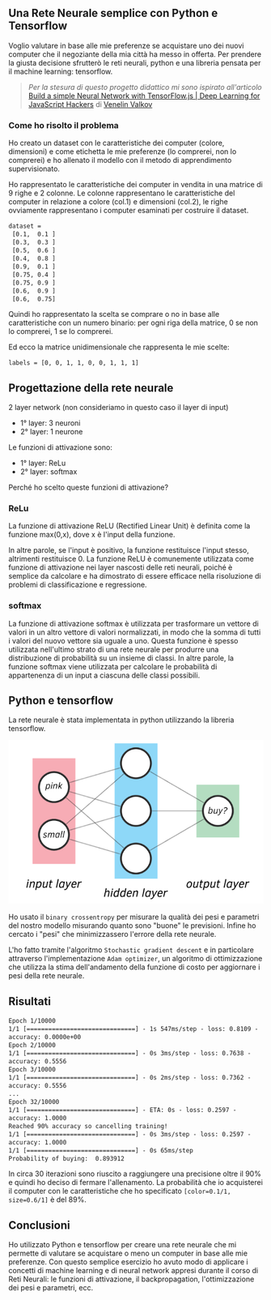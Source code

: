 ## Una Rete Neurale semplice con Python e Tensorflow
Voglio valutare in base alle mie preferenze se acquistare uno dei nuovi computer che il negoziante della mia città ha messo in offerta.
Per prendere la giusta decisione sfrutterò le reti neurali, python e una libreria pensata per il machine learning: tensorflow.

> _Per la stesura di questo progetto didattico mi sono ispirato all'articolo_ [Build a simple Neural Network with TensorFlow.js | Deep Learning for JavaScript Hackers](https://curiousily.com/posts/build-a-simple-neural-network-with-tensorflow-js/) di [Venelin Valkov](https://curiousily.com/posts/build-a-simple-neural-network-with-tensorflow-js/)


### Come ho risolto il problema

Ho creato un dataset con le caratteristiche dei computer (colore, dimensioni) e come etichetta le mie preferenze (lo comprerei, non lo comprerei) e ho allenato il modello con il metodo di apprendimento supervisionato.

Ho rappresentato le caratteristiche dei computer in vendita in una matrice di 9 righe e 2 colonne.
Le colonne rappresentano le caratteristiche del computer in relazione a colore (col.1) e dimensioni (col.2), 
le righe ovviamente rappresentano i computer esaminati per costruire il dataset.

```
dataset =
 [0.1,  0.1 ]
 [0.3,  0.3 ]
 [0.5,  0.6 ]
 [0.4,  0.8 ]
 [0.9,  0.1 ]
 [0.75, 0.4 ]
 [0.75, 0.9 ]
 [0.6,  0.9 ]
 [0.6,  0.75]
```

Quindi ho rappresentato la scelta se comprare o no in base alle caratteristiche con un numero binario: per ogni riga della matrice, 0 se non lo comprerei, 1 se lo comprerei.

Ed ecco la matrice unidimensionale che rappresenta le mie scelte:
```
labels = [0, 0, 1, 1, 0, 0, 1, 1, 1]
```

## Progettazione della rete neurale

2 layer network (non consideriamo in questo caso il layer di input)

  * 1° layer: 3 neuroni
  * 2° layer: 1 neurone

Le funzioni di attivazione sono:
  * 1° layer: ReLu
  * 2° layer: softmax

Perché ho scelto queste funzioni di attivazione?
    
### ReLu
La funzione di attivazione ReLU (Rectified Linear Unit) è definita come la funzione max(0,x), dove x è l'input della funzione. 

In altre parole, se l'input è positivo, la funzione restituisce l'input stesso, altrimenti restituisce 0. La funzione ReLU è comunemente utilizzata come funzione di attivazione nei layer nascosti delle reti neurali, poiché è semplice da calcolare e ha dimostrato di essere efficace nella risoluzione di problemi di classificazione e regressione.

### softmax
La funzione di attivazione softmax è utilizzata per trasformare un vettore di valori in un altro vettore di valori normalizzati, in modo che la somma di tutti i valori del nuovo vettore sia uguale a uno.
Questa funzione è spesso utilizzata nell'ultimo strato di una rete neurale per produrre una distribuzione di probabilità su un insieme di classi. In altre parole, la funzione softmax viene utilizzata per calcolare le probabilità di appartenenza di un input a ciascuna delle classi possibili.

## Python e tensorflow
La rete neurale è stata implementata in python utilizzando la libreria tensorflow.

![la rete neurale realizzata](./images/neural-net.png)

Ho usato il `binary crossentropy` per misurare la qualità dei pesi e parametri del nostro modello misurando quanto sono "buone" le previsioni.
Infine ho cercato i "pesi" che minimizzassero l'errore della rete neurale.

L'ho fatto tramite l'algoritmo `Stochastic gradient descent` e in particolare attraverso l'implementazione `Adam optimizer`, un algoritmo di ottimizzazione che utilizza la stima dell'andamento della funzione di costo per aggiornare i pesi della rete neurale.

## Risultati
```
Epoch 1/10000
1/1 [==============================] - 1s 547ms/step - loss: 0.8109 - accuracy: 0.0000e+00
Epoch 2/10000
1/1 [==============================] - 0s 3ms/step - loss: 0.7638 - accuracy: 0.5556
Epoch 3/10000
1/1 [==============================] - 0s 2ms/step - loss: 0.7362 - accuracy: 0.5556
...
Epoch 32/10000
1/1 [==============================] - ETA: 0s - loss: 0.2597 - accuracy: 1.0000
Reached 90% accuracy so cancelling training!
1/1 [==============================] - 0s 3ms/step - loss: 0.2597 - accuracy: 1.0000
1/1 [==============================] - 0s 65ms/step
Probability of buying:  0.893912
````

In circa 30 iterazioni sono riuscito a raggiungere una precisione oltre il 90% e quindi ho deciso di fermare l'allenamento.
La probabilità che io acquisterei il computer con le caratteristiche che ho specificato `[color=0.1/1, size=0.6/1]` è del 89%.

## Conclusioni

Ho utilizzato Python e tensorflow per creare una rete neurale che mi permette di valutare se acquistare o meno un computer in base alle mie preferenze.
Con questo semplice esercizio ho avuto modo di applicare i concetti di machine learning e di neural network appresi durante il corso di Reti Neurali: le funzioni di attivazione, il backpropagation, l'ottimizzazione dei pesi e parametri, ecc. 





